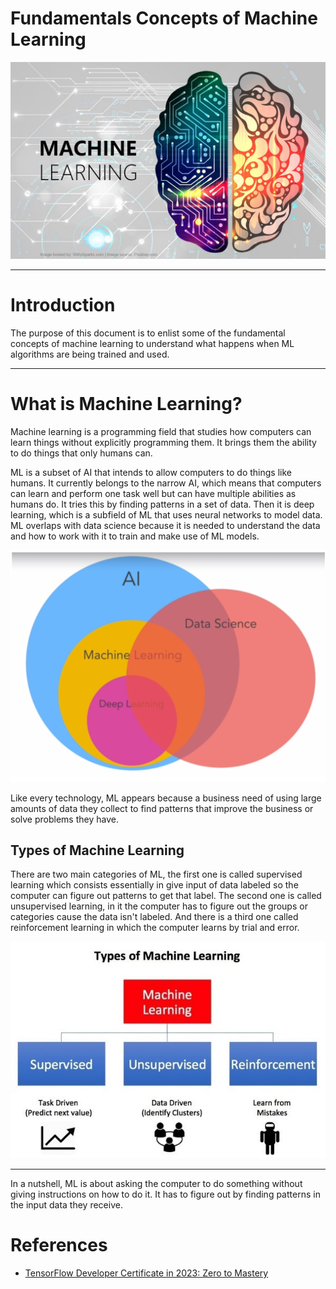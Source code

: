 <div align=“center”>
    <h1> Fundamentals Concepts of Machine Learning </h1>
</div>

![](images/machine_learning_cover.jpg)
***

# Introduction
The purpose of this document is to enlist some of the fundamental concepts of machine learning to understand what happens when ML algorithms are being trained and used. 
***
# What is Machine Learning?

Machine learning is a programming field that studies how computers can learn things without explicitly programming them. It brings them the ability to do things that only humans can.

ML is a subset of AI that intends to allow computers to do things like humans. It currently belongs to the narrow AI, which means that computers can learn and perform one task well but can have multiple abilities as humans do. It tries this by finding patterns in a set of data. Then it is deep learning, which is a subfield of ML that uses neural networks to model data. ML overlaps with data science because it is needed to understand the data and how to work with it to train and make use of ML models.


![](images/machine_learning_data_science_diagram.jpg)


Like every technology, ML appears because a business need of using large amounts of data they collect to find patterns that improve the business or solve problems they have.

## Types of Machine Learning

There are two main categories of ML, the first one is called supervised learning which consists essentially in give input of data labeled so the computer can figure out patterns to get that label. The second one is called unsupervised learning, in it the computer has to figure out the groups or categories cause the data isn't labeled. And there is a third one called reinforcement learning in which the computer learns by trial and error.

![](images/types_of_ml.jpg)
***
In a nutshell, ML is about asking the computer
to do something without giving instructions on how to do it. It has to figure out by finding patterns in the input data they receive.

# References
+ [TensorFlow Developer Certificate in 2023: Zero to Mastery](https://www.udemy.com/course/tensorflow-developer-certificate-machine-learning-zero-to-mastery/)





